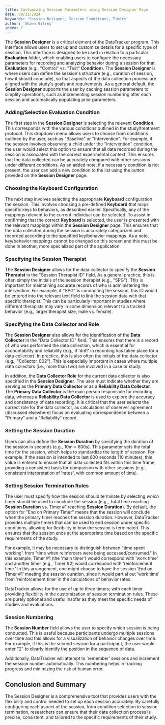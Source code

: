 ```yaml
---
title: Customizing Session Parameters using Session Designer Page
date: 09/31/2024
keywords: 'Session Designer, Session Conditions, Timers'
author: 'Shawn Gilroy'
index: 7
---
```


The **Session Designer** is a critical element of the DataTracker program. This interface allows users to set up and customize details for a specific type of session. This interface is designed to be used in relation to a particular **Evaluation** folder, which enabling users to configure the necessary parameters for recording and analyzing behavior during a session for that **Evaluation** (e.g., "Control" vs. "Test" **Condition**). The **Session Designer** is where users can define the session's structure (e.g., duration of session, how it should conclude), so that aspects of the data collection process are aligned with the study's goals and requirements. As a general default, the **Session Designer** supports the user by caching session parameters to simplify operations, such as incrementing session numbering after each session and automatically populating prior parameters.

### Adding/Selection Evaluation Condition

The first step in the **Session Designer** is selecting the relevant **Condition**. This corresponds with the various conditions outlined in the study/treatment protocol. This dropdown menu allows users to choose from conditions outlined by the user, such as "Baseline" or "Intervention". For example, if the session involves observing a child under the "Intervention" condition, the user would select this option to ensure that all data recorded during the session is associated with the correct experimental context. This ensures that the data collected can be accurately compared with other sessions under different conditions. As an added note, if a necessary condition is not present, the user can add a new condition to the list using the button provided on the **Session Designer** page.

### Choosing the Keyboard Configuration

The next step involves selecting the appropriate **Keyboard** configuration the session. This involves choosing a pre-defined **Keyboard** that maps specific keys to behaviors, as described earlier. Specifically, any of the mappings relevant to the current individual can be selected. To assist in confirming that the correct **Keyboard** is selected, the user is presented with the relevant mappings within the **Session Designer** page. This ensures that the data collected during the session is accurately categorized and recorded according to the specified key/behavior mappings. As a note, key/behavior mappings cannot be changed on this screen and this must be done in another, more specialized part of the application.

### Specifying the Session Therapist

The **Session Designer** allows for the data collector to specify the **Session Therapist** in the "Session Therapist ID" field. As a general practice, this is often simply the initials of the session therapist (e.g., "SPG"). This is important for maintaining accurate records of who is administering the intervention. For example, if "SPG" is conducting the session, this ID would be entered into the relevant text field to link the session data with that specific therapist. This can be particularly important in studies where different therapists may vary in some dimension relevant to a tracked behavior (e.g., larger therapist size, male vs. female).

### Specifying the Data Collector and Role

The **Session Designer** also allows for the identification of the **Data Collector** in the "Data Collector ID" field. This ensures that there is a record of who was performed the data collection, which is essential for accountability and reliability (e.g., if 'drift' in recording has taken place for a data collector). In practice, this is also often the initials of the data collector (e.g., "Collector_002"). This is especially important in cases where multiple data collectors (i.e., more than two) are involved in a case or study.

In addition, the **Data Collector Role** for the current data collector is also specified in the **Session Designer**. The user must indicate whether they are serving as the **Primary Data Collector** or as a **Reliability Data Collector**. The **Primary Data Collector** is the main person responsible for recording data, whereas a **Reliability Data Collector** is used to explore the accuracy and consistency of data recording. It is critical that the user selects the correct role for the data collector, as calculations of observer agreement (discussed elsewhere) focus on evaluating correspondence between a "Primary" and a "Reliability" record.

### Setting the Session Duration

Users can also define the **Session Duration** by specifying the duration of the session in seconds (e.g., 10m = 600s). This parameter sets the total time for the session, which helps to standardize the length of session. For example, if the session is intended to last 600 seconds (10 minutes), this value is entered to ensure that all data collected fits within this time frame, providing a consistent basis for comparison with other sessions (e.g., consistent interpretation of 'rates', with common amount of time).

### Setting Session Termination Rules

The user must specify how the session should terminate by selecting _which_ timer should be used to conclude the session (e.g., Total time reaching **Session Duration** vs. Timer #1 reaching **Session Duration**). By default, the option for "End on Primary Timer" means that the session will conclude when the primary timer reaches the session duration. However, DataTracker provides multiple timers that can be used to end session under specific conditions, allowing for flexibility in how the session is terminated. This ensures that the session ends at the appropriate time based on the specific requirements of the study.

For example, it may be necessary to distinguish between "time spent working" from "time when reinforcers were being accessed/consumed." In this example, Timer #1 (the 'main timer') would correspond with 'work time' and another timer (e.g., Timer #2) would correspond with 'reinforcement time.' In this arrangement, one might choose to have the session 'End on Timer #1' meeting the session duration, since it would partial out 'work time' from 'reinforcement time' in the calculations of behavior rates.

DataTracker allows for the use of up to _three_ timers; with each timer providing flexibility in the customization of session termination rules. These are purely optional and useful insofar as they meet the specific needs of studies and evaluations.

### Session Numbering

The **Session Number** field allows the user to specify which session is being conducted. This is useful because participants undergo multiple sessions over time and this allows for a visualization of behavior changes over time. For example, if this is the second session for a participant, the user would enter "2" to clearly identify the position in the sequence of data.

Additionally, DataTracker will attempt to 'remember' sessions and increment the session number automatically. This numbering helps in tracking progress and minimizing the risk of human error.

## Conclusion and Summary

The Session Designer is a comprehensive tool that provides users with the flexibility and control needed to set up each session accurately. By carefully configuring each aspect of the session, from condition selection to session termination, researchers can ensure that their data collection process is precise, consistent, and tailored to the specific requirements of their study.
